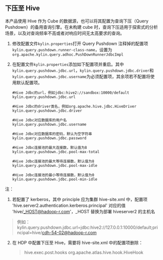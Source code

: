 ## 下压至 Hive


本产品使用 Hive 作为 Cube 的数据源，也可以将其配置为查询下压（Query Pushdown）的备用查询引擎。在未构建 cube 时，查询下压适用于探索式的分析场景，以及对查询频率不高或者对响应时间无太高要求的查询。

1. 修改配置文件`kylin.properties`打开 Query Pushdown 注释掉的配置项`kylin.query.pushdown.runner-class-name`，设置为`org.apache.kylin.query.adhoc.PushDownRunnerJdbcImpl`

2. 在配置文件`kylin.properties`添加如下配置项并重启。其中`kylin.query.pushdown.jdbc.url`，`kylin.query.pushdown.jdbc.driver`和`kylin.query.pushdown.jdbc.username`为必须配置项，其余项若不配置将使用默认配置项。

   ```properties
   #Hive Jdbc的url，例如jdbc:hive2://sandbox:10000/default
   kylin.query.pushdown.jdbc.url

   #Hive Jdbc的driver类名，例如org.apache.hive.jdbc.HiveDriver
   kylin.query.pushdown.jdbc.driver

   #Hive Jdbc对应数据库的用户名
   kylin.query.pushdown.jdbc.username

   #Hive Jdbc对应数据库的密码，默认为空字符串
   kylin.query.pushdown.jdbc.password

   #Hive Jdbc连接池的最大连接数，默认值为8
   kylin.query.pushdown.jdbc.pool-max-total

   #Hive Jdbc连接池的最大等待连接数，默认值为8
   kylin.query.pushdown.jdbc.pool-max-idle

   #Hive Jdbc连接池的最小等待连接数，默认值为0
   kylin.query.pushdown.jdbc.pool-min-idle
   ```

注：

1. 若配置了 kerberos，其中 principle 应为集群 hive-site.xml 中，配置项 'hive.server2.authentication.kerberos.principal' 对应的值 'hive/[_HOST@hadoop-r.com](mailto:_HOST@hadoop-r.com)'，_HOST 替换为部署 hiveserver2 的主机名

> 例如：
> kylin.query.pushdown.jdbc.url=jdbc:hive2://127.0.0.1:10000/default;principal=hive/cdh-54-02@hadoop-r.com

2. 在 HDP 中配置下压至 Hive，需要将 hive-site.xml 中的配置项删除：

   > <property>
   > <name>hive.exec.post.hooks</name>
   > <value>org.apache.atlas.hive.hook.HiveHook</value>
   > </property>